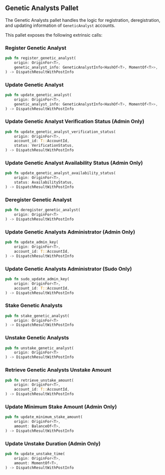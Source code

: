 ## Genetic Analysts Pallet
The Genetic Analysts pallet handles the logic for registration, deregistration, and updating information of `GeneticAnalyst` accounts.

This pallet exposes the following extrinsic calls:
### Register Genetic Analyst
```rust
pub fn register_genetic_analyst(
    origin: OriginFor<T>,
    genetic_analyst_info: GeneticAnalystInfo<HashOf<T>, MomentOf<T>>,
) -> DispatchResultWithPostInfo
```
### Update Genetic Analyst
```rust
pub fn update_genetic_analyst(
    origin: OriginFor<T>,
    genetic_analyst_info: GeneticAnalystInfo<HashOf<T>, MomentOf<T>>,
) -> DispatchResultWithPostInfo
```
### Update Genetic Analyst Verification Status (Admin Only)
```rust
pub fn update_genetic_analyst_verification_status(
    origin: OriginFor<T>,
    account_id: T::AccountId,
    status: VerificationStatus,
) -> DispatchResultWithPostInfo
```
### Update Genetic Analyst Availability Status (Admin Only)
```rust
pub fn update_genetic_analyst_availability_status(
    origin: OriginFor<T>,
    status: AvailabilityStatus,
) -> DispatchResultWithPostInfo
```
### Deregister Genetic Analyst
```rust
pub fn deregister_genetic_analyst(
    origin: OriginFor<T>
) -> DispatchResultWithPostInfo
```
### Update Genetic Analysts Administrator (Admin Only)
```rust
pub fn update_admin_key(
    origin: OriginFor<T>,
    account_id: T::AccountId,
) -> DispatchResultWithPostInfo
```
### Update Genetic Analysts Administrator (Sudo Only)
```rust
pub fn sudo_update_admin_key(
    origin: OriginFor<T>,
    account_id: T::AccountId,
) -> DispatchResultWithPostInfo
```
### Stake Genetic Analysts
```rust
pub fn stake_genetic_analyst(
    origin: OriginFor<T>
) -> DispatchResultWithPostInfo
```
### Unstake Genetic Analysts
```rust
pub fn unstake_genetic_analyst(
    origin: OriginFor<T>
) -> DispatchResultWithPostInfo
```
### Retrieve Genetic Analysts Unstake Amount
```rust
pub fn retrieve_unstake_amount(
    origin: OriginFor<T>,
    account_id: T::AccountId,
) -> DispatchResultWithPostInfo
```
### Update Minimum Stake Amount (Admin Only)
```rust
pub fn update_minimum_stake_amount(
    origin: OriginFor<T>,
    amount: BalanceOf<T>,
) -> DispatchResultWithPostInfo
```
### Update Unstake Duration (Admin Only)
```rust
pub fn update_unstake_time(
    origin: OriginFor<T>,
    amount: MomentOf<T>,
) -> DispatchResultWithPostInfo
```
